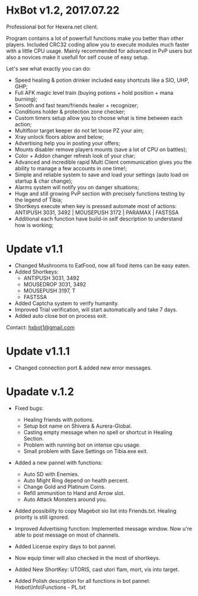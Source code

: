 # HxBot v1.2, 2017.07.22
Professional bot for Hexera.net client.

Program contains a lot of powerfull functions make you better than other players. 
Included CRC32 coding allow you to execute modules much faster with a little CPU usage.
Mainly recommended for advanced in PvP users but also a novices make it usefull for self couse of easy setup. 

Let's see what exactly you can do:


- Speed healing & potion drinker included easy shortcuts like a SIO, UHP, GHP;
- Full AFK magic level train (buying potions + hold position + mana burning);
- Smooth and fast team/friends healer + recognizer;
- Conditions holder & protection zone checker;
- Custom timers setup allow you to choose what is time between each action;
- Multifloor target keeper do not let loose PZ your aim;
- Xray unlock floors ablow and below;
- Advertising help you in posting your offers;
- Mounts disabler remove players mounts (save a lot of CPU on battles);
- Color + Addon changer refresh look of your char;
- Advanced and incredible rapid Multi Client communication gives you the ability to manage a few accounts in one time!;
- Simple and reliable system to save and load your settings (auto load on startup & char change);
- Alarms system will notify you on danger situations;
- Huge and still growing PvP section with precisely functions testing by the legend of Tibia;
- Shortkeys execute when key is pressed automate most of actions: ANTIPUSH 3031, 3492  |  MOUSEPUSH 3172  |  PARAMAX |  FASTSSA 
- Additional each function have build-in self description to understand how is working;

# Update v1.1

- Changed Mushrooms to EatFood, now all food items can be easy eaten.
- Added Shortkeys: 
	- ANTIPUSH 3031, 3492
	- MOUSEDROP 3031, 3492
	- MOUSEPUSH 3197, T
	- FASTSSA
- Added Captcha system to verify humanity.
- Improved Trial verification, will start automatically and take 7 days.
- Added auto close bot on process exit.

Contact: hxbot1@gmail.com

# Update v1.1.1

- Changed connection port & added new error messages.

# Upadate v.1.2

- Fixed bugs:
	- Healing friends with potions.
	- Setup bot name on Shivera & Aurera-Global.
	- Casting empty message when no spell or shortcut in Healing Section.
	- Problem with running bot on intense cpu usage.
	- Small problem with Save Settings on Tibia.exe exit. 
 
- Added a new pannel with functions:
	- Auto SD with Enemies.
	- Auto Might Ring depend on health percent.
	- Change Gold and Platinum Coins.
	- Refill ammunition to Hand and Arrow slot.
	- Auto Attack Monsters around you.

- Added possibility to copy Magebot sio list into Friends.txt. Healing priority is still ignored.
- Improved Advertising function: Implemented message window. Now u're able to post message on most of channels. 
- Added License expiry days to bot pannel.
- Now equip timer will also checked in the most of shortkeys.  
- Added New ShortKey: UTORIS, cast utori flam, mort, vis into target.
- Added Polish description for all functions in bot pannel: Hxbot\Info\Functions - PL.txt
